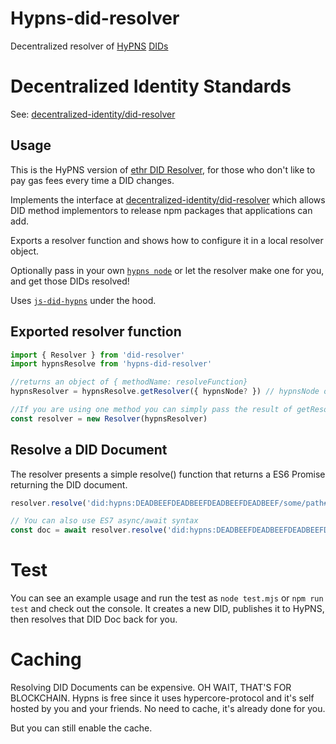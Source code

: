 # Hypns-did-resolver

Decentralized resolver of [HyPNS](https://www.npmjs.com/package/hypns) [DIDs](https://w3c.github.io/did-core/)

# Decentralized Identity Standards

See: [decentralized-identity/did-resolver](https://github.com/decentralized-identity/did-resolver)

## Usage

This is the HyPNS version of [ethr DID Resolver](https://github.com/decentralized-identity/ethr-did-resolver), for those who don't like to pay gas fees every time a DID changes.

Implements the interface at [decentralized-identity/did-resolver](https://github.com/decentralized-identity/did-resolver) which allows DID method implementors to release npm packages that applications can add.

Exports a resolver function and shows how to configure it in a local resolver object.

Optionally pass in your own [`hypns node`](https://www.npmjs.com/package/hypns) or let the resolver make one for you, and get those DIDs resolved!

Uses [`js-did-hypns`](https://github.com/DougAnderson444/js-did-hypns) under the hood.


## Exported resolver function

```js
import { Resolver } from 'did-resolver'
import hypnsResolve from 'hypns-did-resolver'

//returns an object of { methodName: resolveFunction}
hypnsResolver = hypnsResolve.getResolver({ hypnsNode? }) // hypnsNode optional

//If you are using one method you can simply pass the result of getResolver( into the constructor
const resolver = new Resolver(hypnsResolver)
```

## Resolve a DID Document

The resolver presents a simple resolve() function that returns a ES6 Promise returning the DID document.

```js
resolver.resolve('did:hypns:DEADBEEFDEADBEEFDEADBEEFDEADBEEF/some/path#fragment=123').then(doc => console.log)

// You can also use ES7 async/await syntax
const doc = await resolver.resolve('did:hypns:DEADBEEFDEADBEEFDEADBEEFDEADBEEF/some/path#fragment=123')
```

# Test

You can see an example usage and run the test as `node test.mjs` or `npm run test` and check out the console. It creates a new DID, publishes it to HyPNS, then resolves that DID Doc back for you.

# Caching
Resolving DID Documents can be expensive. OH WAIT, THAT'S FOR BLOCKCHAIN. Hypns is free since it uses hypercore-protocol and it's self hosted by you and your friends. No need to cache, it's already done for you.

But you can still enable the cache.


